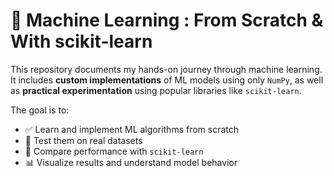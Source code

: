 # 🧠 Machine Learning : From Scratch & With scikit-learn

This repository documents my hands-on journey through machine learning. It includes **custom implementations** of ML models using only `NumPy`, as well as **practical experimentation** using popular libraries like `scikit-learn`.

The goal is to:
- ✅ Learn and implement ML algorithms from scratch
- 🧪 Test them on real datasets
- 🤖 Compare performance with `scikit-learn`
- 📊 Visualize results and understand model behavior
